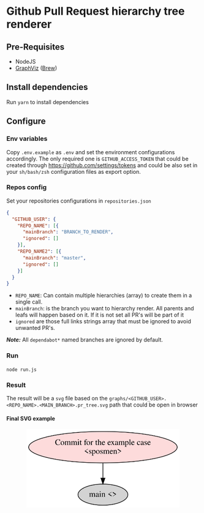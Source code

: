 # Github Pull Request hierarchy tree renderer

## Pre-Requisites
- NodeJS
- [GraphViz](https://graphviz.org/) ([Brew](https://formulae.brew.sh/formula/graphviz))

## Install dependencies

Run `yarn` to install dependencies

## Configure

### Env variables
Copy `.env.example` as `.env` and set the environment configurations accordingly.
The only required one is `GITHUB_ACCESS_TOKEN` that could be created through https://github.com/settings/tokens 
and could be also set in your `sh/bash/zsh` configuration files as export option.

### Repos config
Set your repositories configurations in `repositories.json`

```json
{
  "GITHUB_USER": {
    "REPO_NAME": [{
      "mainBranch": "BRANCH_TO_RENDER",
      "ignored": []
    }],
    "REPO_NAME2": [{
      "mainBranch": "master",
      "ignored": []
    }]
  }
}
```
- `REPO_NAME`: Can contain multiple hierarchies (array) to create them in a single call.
- `mainBranch`: is the branch you want to hierarchy render. All parents and leafs will happen based on it. 
If it is not set all PR's will be part of it 
- `ignored` are those full links strings array that must be ignored to avoid unwanted PR's. 

**_Note:_** All `dependabot*` named branches are ignored by default. 

### Run

`node run.js`

### Result

The result will be a `svg` file based on the `graphs/<GITHUB_USER>.<REPO_NAME>.<MAIN_BRANCH>.pr_tree.svg` path
that could be open in browser

#### Final SVG example

<p align="center">
  <img alt="Image Result" width="400" src="https://raw.githubusercontent.com/sposmen/gh_pr_tree_render/8033247e79dddcca67ca7d80e048e9d5864e0aeb/graphs/sposmen.gh_pr_tree_render.pr_tree.svg">
</p>

